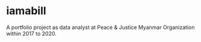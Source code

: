 # iamabill
A portfolio project as data analyst at Peace &amp; Justice Myanmar Organization within 2017 to 2020. 
